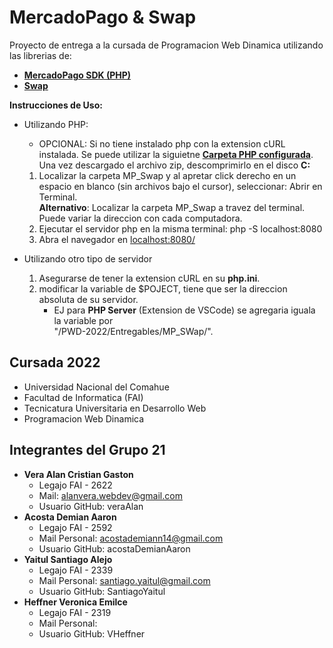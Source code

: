 # MercadoPago & Swap

Proyecto de entrega a la cursada de Programacion Web Dinamica utilizando las librerias de:

- [**MercadoPago SDK (PHP)**](https://github.com/mercadopago/sdk-php)
- [**Swap**](https://github.com/florianv/swap)

**Instrucciones de Uso:**

- Utilizando PHP:

  - OPCIONAL: Si no tiene instalado php con la extension cURL instalada. Se puede utilizar la siguietne [**Carpeta PHP configurada**](https://drive.google.com/drive/folders/1uhb-hK1gNImzRzdww3dAkRYzz5NQg-GT?usp=sharing). Una vez descargado el archivo zip, descomprimirlo en el disco **C:**
  1. Localizar la carpeta MP_Swap y al apretar click derecho en un espacio en blanco (sin archivos bajo el cursor), seleccionar: Abrir en Terminal.
  <br>**Alternativo**: Localizar la carpeta MP_Swap a travez del terminal. Puede variar la direccion con cada computadora.
  2. Ejecutar el servidor php en la misma terminal: php -S localhost:8080
  3. Abra el navegador en [localhost:8080/](http://localhost:8080/)

- Utilizando otro tipo de servidor

  1. Asegurarse de tener la extension cURL en su **php.ini**.
  2. modificar la variable de $POJECT, tiene que ser la direccion absoluta de su servidor.
      - EJ para **PHP Server** (Extension de VSCode) se agregaria iguala la variable por 
      <br>"/PWD-2022/Entregables/MP_SWap/".

## Cursada 2022

 - Universidad Nacional del Comahue
 - Facultad de Informatica (FAI)
 - Tecnicatura Universitaria en Desarrollo Web  
 - Programacion Web Dinamica

## Integrantes del Grupo 21

- **Vera Alan Cristian Gaston**
  - Legajo FAI - 2622
  - Mail: alanvera.webdev@gmail.com
  - Usuario GitHub: veraAlan
- **Acosta Demian Aaron**
  - Legajo FAI - 2592
  - Mail Personal: acostademiann14@gmail.com
  - Usuario GitHub: acostaDemianAaron
- **Yaitul Santiago Alejo**
  - Legajo FAI - 2339
  - Mail Personal: santiago.yaitul@gmail.com
  - Usuario GitHub: SantiagoYaitul
- **Heffner Veronica Emilce**
  - Legajo FAI - 2319
  - Mail Personal:
  - Usuario GitHub: VHeffner
